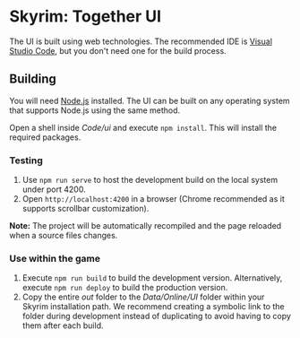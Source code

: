 # Skyrim: Together UI

The UI is built using web technologies. The recommended IDE is [Visual Studio Code](https://code.visualstudio.com), but you don't need one for the build process.

## Building

You will need [Node.js](https://nodejs.org/en/download/stable) installed. The UI can be built on any operating system that supports Node.js using the same method.

Open a shell inside *Code/ui* and execute `npm install`. This will install the required packages.

### Testing

1. Use `npm run serve` to host the development build on the local system under port 4200.
2. Open `http://localhost:4200` in a browser (Chrome recommended as it supports scrollbar customization).

**Note:** The project will be automatically recompiled and the page reloaded when a source files changes.

### Use within the game

1. Execute `npm run build` to build the development version. Alternatively, execute `npm run deploy` to build the production version.
2. Copy the entire *out* folder to the *Data/Online/UI* folder within your Skyrim installation path. We recommend creating a symbolic link to the folder during development instead of duplicating to avoid having to copy them after each build.

